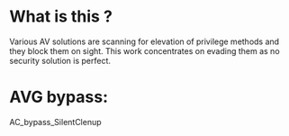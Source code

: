 # What is this ?

Various AV solutions are scanning for elevation of privilege methods and they block them on sight. This work concentrates on 
evading them as no security solution is perfect.

# AVG bypass:

AC_bypass_SilentClenup

